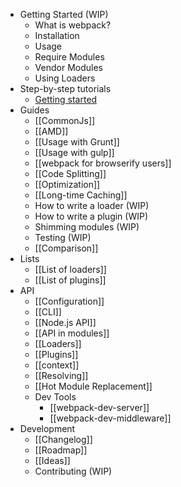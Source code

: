 * Getting Started (WIP)
  * What is webpack?
  * Installation
  * Usage
  * Require Modules
  * Vendor Modules
  * Using Loaders
* Step-by-step tutorials
  * [Getting started](http://webpack.github.io/docs/tutorials/getting-started/welcome.html)
* Guides
  * [[CommonJs]]
  * [[AMD]]
  * [[Usage with Grunt]]
  * [[Usage with gulp]]
  * [[webpack for browserify users]]
  * [[Code Splitting]]
  * [[Optimization]]
  * [[Long-time Caching]]
  * How to write a loader (WIP)
  * How to write a plugin (WIP)
  * Shimming modules (WIP)
  * Testing (WIP)
  * [[Comparison]]
* Lists
  * [[List of loaders]]
  * [[List of plugins]]
* API
  * [[Configuration]]
  * [[CLI]]
  * [[Node.js API]]
  * [[API in modules]]
  * [[Loaders]]
  * [[Plugins]]
  * [[context]]
  * [[Resolving]]
  * [[Hot Module Replacement]]
  * Dev Tools
    * [[webpack-dev-server]]
    * [[webpack-dev-middleware]]
* Development
  * [[Changelog]]
  * [[Roadmap]]
  * [[Ideas]]
  * Contributing (WIP)